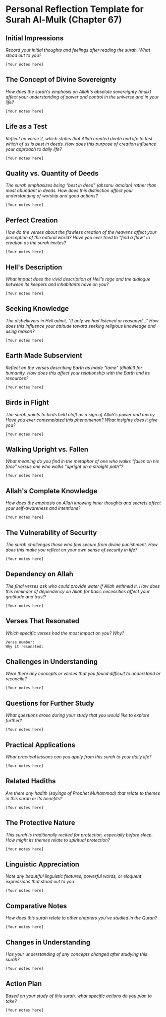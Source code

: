 # Personal Reflection Template for Surah Al-Mulk (Chapter 67)

## Initial Impressions
*Record your initial thoughts and feelings after reading the surah. What stood out to you?*

```
[Your notes here]
```

## The Concept of Divine Sovereignty
*How does the surah's emphasis on Allah's absolute sovereignty (mulk) affect your understanding of power and control in the universe and in your life?*

```
[Your notes here]
```

## Life as a Test
*Reflect on verse 2, which states that Allah created death and life to test which of us is best in deeds. How does this purpose of creation influence your approach to daily life?*

```
[Your notes here]
```

## Quality vs. Quantity of Deeds
*The surah emphasizes being "best in deed" (aḥsanu ʿamalan) rather than most abundant in deeds. How does this distinction affect your understanding of worship and good actions?*

```
[Your notes here]
```

## Perfect Creation
*How do the verses about the flawless creation of the heavens affect your perception of the natural world? Have you ever tried to "find a flaw" in creation as the surah invites?*

```
[Your notes here]
```

## Hell's Description
*What impact does the vivid description of Hell's rage and the dialogue between its keepers and inhabitants have on you?*

```
[Your notes here]
```

## Seeking Knowledge
*The disbelievers in Hell admit, "If only we had listened or reasoned..." How does this influence your attitude toward seeking religious knowledge and using reason?*

```
[Your notes here]
```

## Earth Made Subservient
*Reflect on the verses describing Earth as made "tame" (dhalūl) for humanity. How does this affect your relationship with the Earth and its resources?*

```
[Your notes here]
```

## Birds in Flight
*The surah points to birds held aloft as a sign of Allah's power and mercy. Have you ever contemplated this phenomenon? What insights does it give you?*

```
[Your notes here]
```

## Walking Upright vs. Fallen
*What meaning do you find in the metaphor of one who walks "fallen on his face" versus one who walks "upright on a straight path"?*

```
[Your notes here]
```

## Allah's Complete Knowledge
*How does the emphasis on Allah knowing inner thoughts and secrets affect your self-awareness and intentions?*

```
[Your notes here]
```

## The Vulnerability of Security
*The surah challenges those who feel secure from divine punishment. How does this make you reflect on your own sense of security in life?*

```
[Your notes here]
```

## Dependency on Allah
*The final verses ask who could provide water if Allah withheld it. How does this reminder of dependency on Allah for basic necessities affect your gratitude and trust?*

```
[Your notes here]
```

## Verses That Resonated
*Which specific verses had the most impact on you? Why?*

```
Verse number:
Why it resonated:
```

## Challenges in Understanding
*Were there any concepts or verses that you found difficult to understand or reconcile?*

```
[Your notes here]
```

## Questions for Further Study
*What questions arose during your study that you would like to explore further?*

```
[Your notes here]
```

## Practical Applications
*What practical lessons can you apply from this surah to your daily life?*

```
[Your notes here]
```

## Related Hadiths
*Are there any hadith (sayings of Prophet Muhammad) that relate to themes in this surah or its benefits?*

```
[Your notes here]
```

## The Protective Nature
*This surah is traditionally recited for protection, especially before sleep. How might its themes relate to spiritual protection?*

```
[Your notes here]
```

## Linguistic Appreciation
*Note any beautiful linguistic features, powerful words, or eloquent expressions that stood out to you*

```
[Your notes here]
```

## Comparative Notes
*How does this surah relate to other chapters you've studied in the Quran?*

```
[Your notes here]
```

## Changes in Understanding
*Has your understanding of any concepts changed after studying this surah?*

```
[Your notes here]
```

## Action Plan
*Based on your study of this surah, what specific actions do you plan to take?*

```
[Your notes here]
```